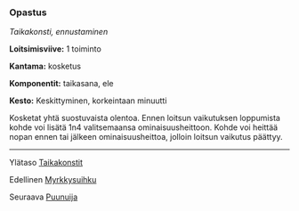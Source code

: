 ### Opastus

*Taikakonsti, ennustaminen*

**Loitsimisviive:** 1 toiminto

**Kantama:** kosketus

**Komponentit:** taikasana, ele

**Kesto:** Keskittyminen, korkeintaan minuutti

Kosketat yhtä suostuvaista olentoa. Ennen loitsun vaikutuksen loppumista kohde voi lisätä 1n4 valitsemaansa ominaisuusheittoon. Kohde voi heittää nopan ennen tai jälkeen ominaisuusheittoa, jolloin loitsun vaikutus päättyy.

----

Ylätaso [Taikakonstit](0.piirin_taikakonstit.md)

Edellinen [Myrkkysuihku](Myrkkysuihku.md)

Seuraava [Puunuija](Puunuija.md)